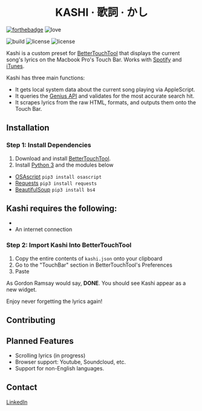 
<h1 align="center">KASHI · 歌詞 · かし</h1>

[![forthebadge](https://forthebadge.com/images/badges/made-with-python.svg)](https://forthebadge.com)
![love](http://forthebadge.com/images/badges/built-with-love.svg)

![build](https://img.shields.io/badge/build-passing-brightgreen.svg?style=for-the-badge)  ![license](https://img.shields.io/badge/license-GPLv3-blue.svg?style=for-the-badge) ![license](https://img.shields.io/badge/PRs-welcome-yellow.svg?style=for-the-badge)

Kashi is a custom preset for [BetterTouchTool](https://folivora.ai/) that displays the current song's lyrics on the Macbook Pro's Touch Bar. Works with [Spotify](https://www.spotify.com/us/download/other/) and [iTunes](https://www.apple.com/itunes/download/).

Kashi has three main functions:
- It gets local system data about the current song playing via AppleScript.
- It queries the [Genius API](https://docs.genius.com/) and validates for the most accurate search hit.
- It scrapes lyrics from the raw HTML, formats, and outputs them onto the Touch Bar.

## Installation

### Step 1: Install Dependencies
1. Download and install [BetterTouchTool](https://folivora.ai/).
2. Install [Python 3](https://www.python.org/downloads/release/python-371/) and the modules below
  * [OSAscript](https://github.com/looking-for-a-job/osascript.py)
   `pip3 install osascript`
  * [Requests](http://docs.python-requests.org/en/master/)
   `pip3 install requests`
  * [BeautifulSoup](https://www.crummy.com/software/BeautifulSoup/)
   `pip3 install bs4`

Kashi requires the following:
-
-
- An internet connection

### Step 2: Import Kashi Into BetterTouchTool
 1. Copy the entire contents of `kashi.json` onto your clipboard
 2. Go to the "TouchBar" section in BetterTouchTool's Preferences
 3. Paste

As Gordon Ramsay would say, **DONE**. You should see Kashi appear as a new widget.

Enjoy never forgetting the lyrics again!

## Contributing


## Planned Features
- Scrolling lyrics (in progress)
- Browser support: Youtube, Soundcloud, etc.
- Support for non-English languages.

## Contact
[LinkedIn](https://www.linkedin.com/in/hojim)
